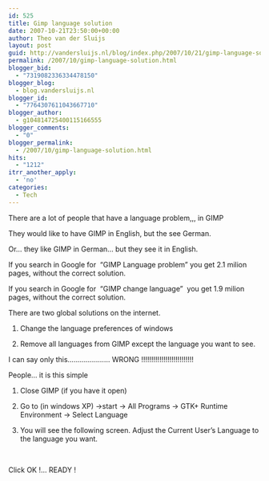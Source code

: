 ```yaml
---
id: 525
title: Gimp language solution
date: 2007-10-21T23:50:00+00:00
author: Theo van der Sluijs
layout: post
guid: http://vandersluijs.nl/blog/index.php/2007/10/21/gimp-language-solution/
permalink: /2007/10/gimp-language-solution.html
blogger_bid:
  - "7319082336334478150"
blogger_blog:
  - blog.vandersluijs.nl
blogger_id:
  - "7764307611043667710"
blogger_author:
  - g104814725400115166555
blogger_comments:
  - "0"
blogger_permalink:
  - /2007/10/gimp-language-solution.html
hits:
  - "1212"
itrr_another_apply:
  - 'no'
categories:
  - Tech
---
```

There are a lot of people that have a language problem,,, in GIMP

They would like to have GIMP in English, but the see German.

Or&#8230; they like GIMP in German&#8230; but they see it in English.

If you search in Google for  &#8220;GIMP Language problem&#8221; you get 2.1 milion pages, without the correct solution.

If you search in Google for  &#8220;GIMP change language&#8221;  you get 1.9 milion pages, without the correct solution.

<a name="more"></a>

There are two global solutions on the internet.

1. Change the language preferences of windows

2. Remove all languages from GIMP except the language you want to see.

I can say only this&#8230;&#8230;&#8230;&#8230;&#8230;&#8230;&#8230; WRONG !!!!!!!!!!!!!!!!!!!!!!!!!!

People&#8230; it is this simple

1. Close GIMP (if you have it open)

2. Go to (in windows XP) ->start -> All Programs -> GTK+ Runtime Environment -> Select Language

3. You will see the following screen. Adjust the Current User&#8217;s Language to the language you want.

  

Click OK !&#8230; READY !